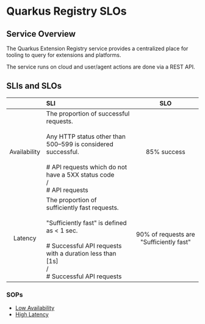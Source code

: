 # Quarkus Registry SLOs


## Service Overview

The Quarkus Extension Registry service provides a centralized place for tooling to query for extensions and platforms. 

The service runs on cloud and user/agent actions are done via a REST API.

## SLIs and SLOs

| | SLI | SLO |
|:-------------:|:-------------|:-------------:|
| Availability | The proportion of successful requests.<br /><br />Any HTTP status other than 500–599 is considered successful.<br /><br /># API requests which do not have a 5XX status code<br />/<br /># API requests | 85% success |
| Latency | The proportion of sufficiently fast requests.<br /><br />"Sufficiently fast" is defined as < 1 sec.<br /><br /># Successful API requests with a duration less than [1s]<br />/<br /># Successful API requests | 90% of requests are "Sufficiently fast" |

### SOPs
* [Low Availability](./sops/quarkus-registry-availability.md)
* [High Latency](./sops/quarkus-registry-latency.md)
